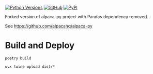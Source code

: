 [![Python Versions](https://img.shields.io/pypi/pyversions/alpaca-py.svg?logo=python&logoColor=white)](https://pypi.org/project/alpaca-py-nopandas)
[![GitHub](https://img.shields.io/github/license/alpacahq/alpaca-py?color=blue)](https://github.com/alpacahq/alpaca-py/blob/master/LICENSE.md)
[![PyPI](https://img.shields.io/pypi/v/alpaca-py?color=blue)](https://pypi.org/project/alpaca-py-nopandas/)

Forked version of alpaca-py project with Pandas dependency removed.

See https://github.com/alpacahq/alpaca-py

# Build and Deploy

`poetry build`

`uvx twine upload dist/*`